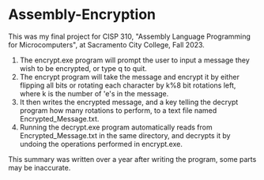 # Assembly-Encryption
This was my final project for CISP 310, "Assembly Language Programming for Microcomputers", at Sacramento City College, Fall 2023.

1. The encrypt.exe program will prompt the user to input a message they wish to be encrypted, or type q to quit.
2. The encrypt program will take the message and encrypt it by either flipping all bits or rotating each character by k%8 bit rotations left, where k is the number of 'e's in the message.
3. It then writes the encrypted message, and a key telling the decrypt program how many rotations to perform, to a text file named Encrypted_Message.txt.
4. Running the decrypt.exe program automatically reads from Encrypted_Message.txt in the same directory, and decrypts it by undoing the operations performed in encrypt.exe.

This summary was written over a year after writing the program, some parts may be inaccurate.
